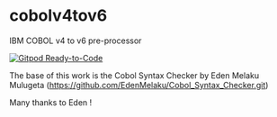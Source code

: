 # cobolv4tov6
IBM COBOL v4 to v6 pre-processor

[![Gitpod Ready-to-Code](https://img.shields.io/badge/Gitpod-Ready--to--Code-blue?logo=gitpod)](https://gitpod.io/from-referrer/)

The base of this work is the Cobol Syntax Checker by Eden Melaku Mulugeta (https://github.com/EdenMelaku/Cobol_Syntax_Checker.git)

Many thanks to Eden !

